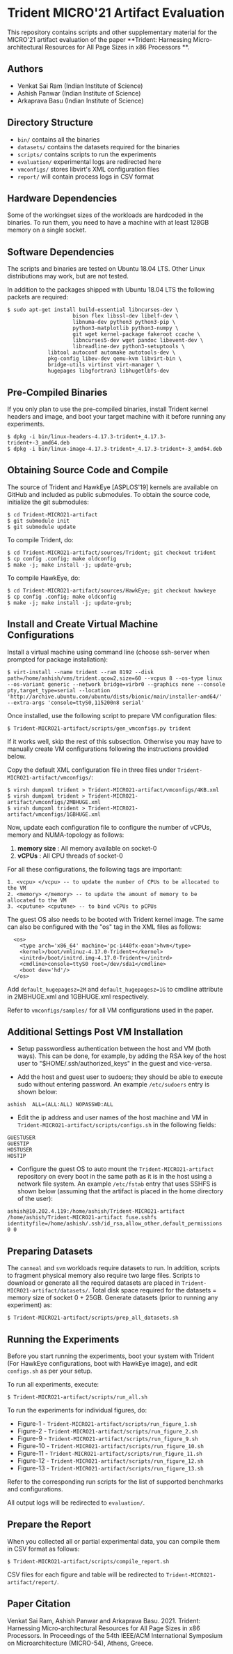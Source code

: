 Trident MICRO'21 Artifact Evaluation
=====================================

This repository contains scripts and other supplementary material
for the MICRO'21 artifact evaluation of the paper **Trident: Harnessing
Micro-architectural Resources for All Page Sizes in x86 Processors **.

Authors
-------
 
 * Venkat Sai Ram (Indian Institute of Science)
 * Ashish Panwar (Indian Institute of Science)
 * Arkaprava Basu (Indian Institute of Science)


Directory Structure
-------------------

 * `bin/` contains all the binaries
 * `datasets/` contains the datasets required for the binaries
 * `scripts/` contains scripts to run the experiments
 * `evaluation/` experimental logs are redirected here
 * `vmconfigs/` stores libvirt's XML configuration files
 * `report/` will contain process logs in CSV format


Hardware Dependencies
---------------------

Some of the workingset sizes of the workloads are hardcoded in the binaries.
To run them, you need to have a machine with at least 128GB memory on a single
socket.


Software Dependencies
---------------------

The scripts and binaries are tested on Ubuntu 18.04 LTS. Other 
Linux distributions may work, but are not tested.

In addition to the packages shipped with Ubuntu 18.04 LTS the following 
packets are required:

```
$ sudo apt-get install build-essential libncurses-dev \
                     bison flex libssl-dev libelf-dev \
                     libnuma-dev python3 python3-pip \
                     python3-matplotlib python3-numpy \
                     git wget kernel-package fakeroot ccache \
                     libncurses5-dev wget pandoc libevent-dev \
                     libreadline-dev python3-setuptools \
		     libtool autoconf automake autotools-dev \
		     pkg-config libev-dev qemu-kvm libvirt-bin \
		     bridge-utils virtinst virt-manager \
		     hugepages libgfortran3 libhugetlbfs-dev
```                       

Pre-Compiled Binaries
---------------------

If you only plan to use the pre-compiled binaries, install Trident kernel headers and image, and
boot your target machine with it before running any experiments.

```
$ dpkg -i bin/linux-headers-4.17.3-trident+_4.17.3-trident+-3_amd64.deb
$ dpkg -i bin/linux-image-4.17.3-trident+_4.17.3-trident+-3_amd64.deb
```

Obtaining Source Code and Compile
---------------------------------

The source of Trident and HawkEye [ASPLOS'19] kernels are available on GitHub and included as
public submodules. To obtain the source code, initialize the git submodules:

```
$ cd Trident-MICRO21-artifact
$ git submodule init
$ git submodule update
```
To compile Trident, do:

```
$ cd Trident-MICRO21-artifact/sources/Trident; git checkout trident
$ cp config .config; make oldconfig
$ make -j; make install -j; update-grub;
```

To compile HawkEye, do:

```
$ cd Trident-MICRO21-artifact/sources/HawkEye; git checkout hawkeye
$ cp config .config; make oldconfig
$ make -j; make install -j; update-grub;
```

Install and Create Virtual Machine Configurations
-------------------------------------------------

Install a virtual machine using command line (choose ssh-server when prompted for package installation):

```
$ virt-install --name trident --ram 8192 --disk path=/home/ashish/vms/trident.qcow2,size=60 --vcpus 8 --os-type linux --os-variant generic --network bridge=virbr0 --graphics none --console pty,target_type=serial --location 'http://archive.ubuntu.com/ubuntu/dists/bionic/main/installer-amd64/' --extra-args 'console=ttyS0,115200n8 serial'
```
Once installed, use the following script to prepare VM configuration files:
```
$ Trident-MICRO21-artifact/scripts/gen_vmconfigs.py trident

```
If it works well, skip the rest of this subsection. Otherwise you may have to manually create VM configurations following the instructions provided below.

Copy the default XML configuration file in three files under `Trident-MICRO21-artifact/vmconfigs/`:
```
$ virsh dumpxml trident > Trident-MICRO21-artifact/vmconfigs/4KB.xml
$ virsh dumpxml trident > Trident-MICRO21-artifact/vmconfigs/2MBHUGE.xml
$ virsh dumpxml trident > Trident-MICRO21-artifact/vmconfigs/1GBHUGE.xml
```

Now, update each configuration file to configure the number of vCPUs, memory and NUMA-topology as follows:
1. **memory size** : All memory available on socket-0
2. **vCPUs** : All CPU threads of socket-0

For all these configurations, the following tags are important:
```
1. <vcpu> </vcpu> -- to update the number of CPUs to be allocated to the VM
2. <memory> </memory> -- to update the amount of memory to be allocated to the VM
3. <cputune> <cputune> -- to bind vCPUs to pCPUs
```

The guest OS also needs to be booted with Trident kernel image. The same can also be configured
with the "os" tag in the XML files as follows:
```
  <os>
    <type arch='x86_64' machine='pc-i440fx-eoan'>hvm</type>
    <kernel>/boot/vmlinuz-4.17.0-Trident+</kernel>
    <initrd>/boot/initrd.img-4.17.0-Trident+</initrd>
    <cmdline>console=ttyS0 root=/dev/sda1</cmdline>
    <boot dev='hd'/>
  </os>
```
Add `default_hugepagesz=2M` and `default_hugepagesz=1G` to cmdline attribute in 2MBHUGE.xml
and 1GBHUGE.xml respectively.

Refer to `vmconfigs/samples/` for all VM configurations used in the paper.


Additional Settings Post VM Installation
----------------------------------------

* Setup passwordless authentication between the host and VM (both ways). This can be done, for example, by
adding the RSA key of the host user to "$HOME/.ssh/authorized_keys" in the guest and vice-versa.

* Add the host and guest user to sudoers; they should be able to execute sudo without entering password.
An example `/etc/sudoers` entry is shown below:
```
ashish  ALL=(ALL:ALL) NOPASSWD:ALL
```

* Edit the ip address and user names of the host machine and VM in `Trident-MICRO21-artifact/scripts/configs.sh`
in the following fields:
```
GUESTUSER
GUESTIP
HOSTUSER
HOSTIP
```

* Configure the guest OS to auto mount the `Trident-MICRO21-artifact` repository on every boot in the same path as it is in the host using a network file system. An example `/etc/fstab` entry that uses SSHFS is shown below (assuming that the artifact is placed in the home directory of the user):
```
ashish@10.202.4.119:/home/ashish/Trident-MICRO21-artifact /home/ashish/Trident-MICRO21-artifact fuse.sshfs identityfile=/home/ashish/.ssh/id_rsa,allow_other,default_permissions 0 0
```

Preparing Datasets
------------------

The `canneal` and `svm` workloads require datasets to run. In addition, scripts to fragment physical memory
also require two large files. Scripts to download or generate all the required datasets are placed in
`Trident-MICRO21-artifact/datasets/`. Total disk space required for the datasets = memory size of socket 0 + 25GB.
Generate datasets (prior to running any experiment)  as:

```
$ Trident-MICRO21-artifact/scripts/prep_all_datasets.sh
```


Running the Experiments
-----------------------

Before you start running the experiments, boot your system with Trident (For HawkEye configurations, boot with HawkEye image),
and edit `configs.sh` as per your setup.

To run all experiments, execute:

```
$ Trident-MICRO21-artifact/scripts/run_all.sh
```

To run the experiments for individual figures, do:

 * Figure-1 - `Trident-MICRO21-artifact/scripts/run_figure_1.sh`
 * Figure-2 - `Trident-MICRO21-artifact/scripts/run_figure_2.sh`
 * Figure-9 - `Trident-MICRO21-artifact/scripts/run_figure_9.sh`
 * Figure-10 - `Trident-MICRO21-artifact/scripts/run_figure_10.sh`
 * Figure-11 - `Trident-MICRO21-artifact/scripts/run_figure_11.sh`
 * Figure-12 - `Trident-MICRO21-artifact/scripts/run_figure_12.sh`
 * Figure-13 - `Trident-MICRO21-artifact/scripts/run_figure_13.sh`

Refer to the corresponding run scripts for the list of supported benchmarks
and configurations.

All output logs will be redirected to `evaluation/`.


Prepare the Report
------------------

When you collected all or partial experimental data, you can compile them
in CSV format as follows:

```
$ Trident-MICRO21-artifact/scripts/compile_report.sh
```

CSV files for each figure and table will be redirected to
`Trident-MICRO21-artifact/report/`.

Paper Citation
--------------

Venkat Sai Ram, Ashish Panwar and Arkaprava Basu. 2021. Trident: Harnessing Micro-architectural
Resources for All Page Sizes in x86 Processors. In Proceedings of the 54th IEEE/ACM International
Symposium on Microarchitecture (MICRO-54), Athens, Greece.
